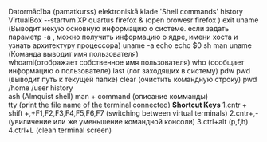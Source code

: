  Datormācība (pamatkurss) elektroniskā klade
'Shell commands'
history
VirtualBox --startvm XP
quartus
firefox & (open browesr firefox )
exit
uname (Выводит некую основную информацию о системе. если задать параметр -a , можно получить информацию о ядре, имени хоста и узнать архитектуру процессора)
uname -a
echo
echo $0
sh
man uname  (Команда выводит имя пользователя)  
whoami(отображает собственное имя пользователя)
who (сообщает информацию о пользователе)
last (лог заходящих в систему)
pdw
pwd (выводит путь к текущей папке)
clear (очистить командную строку) 
pwd
/home
/user
history   
ash  (Almquist shell)
man + command (описание комманды)   
tty  (print the file name of the terminal connected) 
**Shortcut Keys** 
1.cntr + shift +,+F1,F2,F3,F4,F5,F6,F7 (switching between virtual terminals)
2.cntr+,- (увиличение или же уменьшение командной консоли) 
3.ctrl+alt (p,f,h)
4.ctrl+L  (clean terminal screen)
